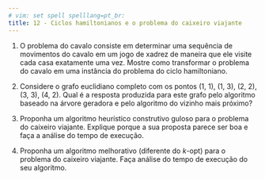 ```yaml
---
# vim: set spell spelllang=pt_br:
title: 12 - Ciclos hamiltonianos e o problema do caixeiro viajante
---
```


1. O problema do cavalo consiste em determinar uma sequência de movimentos do cavalo em um jogo de xadrez de maneira que ele visite cada casa exatamente uma vez. Mostre como transformar o problema do cavalo em uma instância do problema do ciclo hamiltoniano.

2. Considere o grafo euclidiano completo com os pontos (1, 1), (1, 3), (2, 2), (3, 3), (4, 2). Qual é a resposta produzida para este grafo pelo algoritmo baseado na árvore geradora e pelo algoritmo do vizinho mais próximo?

3. Proponha um algoritmo heurístico construtivo guloso para o problema do caixeiro viajante. Explique porque a sua proposta parece ser boa e faça a análise do tempo de execução.

4. Proponha um algoritmo melhorativo (diferente do $k$-opt) para o problema do caixeiro viajante. Faça análise do tempo de execução do seu algoritmo.
